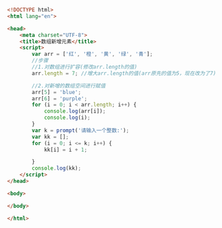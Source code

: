 
<BlogInfo id="407" title="22.数组新增元素" author="白日梦想猿" pv=0 read_times=0 pre_cost_time=0分32秒 category="js学习" tag_list="['js学习']" create_time="2020.08.04 13:15:31" update_time="2020.08.04 13:27:32" />

```html
<!DOCTYPE html>
<html lang="en">

<head>
    <meta charset="UTF-8">
    <title>数组新增元素</title>
    <script>
        var arr = ['红', '橙', '黄', '绿', '青'];
        //步骤
        //1.对数组进行扩容(修改arr.length的值)
        arr.length = 7; //增大arr.length的值(arr原先的值为5，现在改为了7)

        //2.对新增的数组空间进行赋值
        arr[5] = 'blue';
        arr[6] = 'purple';
        for (i = 0; i < arr.length; i++) {
            console.log(arr[i]);
            console.log(i);
        }
        var k = prompt('请输入一个整数:');
        var kk = [];
        for (i = 0; i <= k; i++) {
            kk[i] = i + 1;

        }
        console.log(kk);
    </script>
</head>

<body>

</body>

</html>
```
